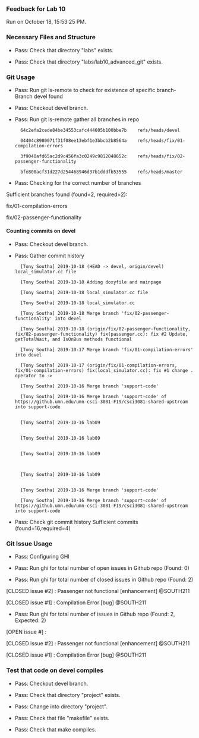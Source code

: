 ### Feedback for Lab 10

Run on October 18, 15:53:25 PM.


### Necessary Files and Structure

+ Pass: Check that directory "labs" exists.

+ Pass: Check that directory "labs/lab10_advanced_git" exists.


### Git Usage

+ Pass: Run git ls-remote to check for existence of specific branch- Branch devel found

+ Pass: Checkout devel branch.



+ Pass: Run git ls-remote gather all branches in repo

		64c2efa2cede84be34553cafc444605b100bbe7b	refs/heads/devel

		04404c8980071f31f08ee13ebf1e3bbcb2b8564a	refs/heads/fix/01-compilation-errors

		3f9040afd65ac2d9c456fa3c0249c9812048652c	refs/heads/fix/02-passenger-functionality

		bfe800acf31d227d254468946d37b1dddfb53555	refs/heads/master



+ Pass: Checking for the correct number of branches

Sufficient branches found (found=2, required=2):

fix/01-compilation-errors

fix/02-passenger-functionality


#### Counting commits on devel

+ Pass: Checkout devel branch.



+ Pass: Gather commit history

		[Tony Southa] 2019-10-18 (HEAD -> devel, origin/devel) local_simulator.cc file 

		[Tony Southa] 2019-10-18 Adding doxyfile and mainpage 

		[Tony Southa] 2019-10-18 local_simulator.cc file 

		[Tony Southa] 2019-10-18 local_simulator.cc 

		[Tony Southa] 2019-10-18 Merge branch 'fix/02-passenger-functionality' into devel 

		[Tony Southa] 2019-10-18 (origin/fix/02-passenger-functionality, fix/02-passenger-functionality) fix(passenger.cc): fix #2 Update, getTotalWait, and IsOnBus methods functional 

		[Tony Southa] 2019-10-17 Merge branch 'fix/01-compilation-errors' into devel 

		[Tony Southa] 2019-10-17 (origin/fix/01-compilation-errors, fix/01-compilation-errors) fix(local_simulator.cc): fix #1 change . operator to -> 

		[Tony Southa] 2019-10-16 Merge branch 'support-code' 

		[Tony Southa] 2019-10-16 Merge branch 'support-code' of https://github.umn.edu/umn-csci-3081-F19/csci3081-shared-upstream into support-code 


		[Tony Southa] 2019-10-16 lab09 


		[Tony Southa] 2019-10-16 lab09 


		[Tony Southa] 2019-10-16 lab09 



		[Tony Southa] 2019-10-16 lab09 


		[Tony Southa] 2019-10-16 Merge branch 'support-code' 

		[Tony Southa] 2019-10-16 Merge branch 'support-code' of https://github.umn.edu/umn-csci-3081-F19/csci3081-shared-upstream into support-code 






















+ Pass: Check git commit history
Sufficient commits (found=16,required=4)


### Git Issue Usage

+ Pass: Configuring GHI

+ Pass: Run ghi for total number of open issues in Github repo (Found: 0)

+ Pass: Run ghi for total number of closed issues in Github repo (Found: 2)

[CLOSED issue #2] :  Passenger not functional [enhancement] @SOUTH211

[CLOSED issue #1] :  Compilation Error [bug] @SOUTH211





+ Pass: Run ghi for total number of issues in Github repo (Found: 2, Expected: 2) 

 [OPEN issue #] : 

[CLOSED issue #2] :  Passenger not functional [enhancement] @SOUTH211

[CLOSED issue #1] :  Compilation Error [bug] @SOUTH211

 




### Test that code on  devel compiles

+ Pass: Checkout devel branch.



+ Pass: Check that directory "project" exists.

+ Pass: Change into directory "project".

+ Pass: Check that file "makefile" exists.

+ Pass: Check that make compiles.




